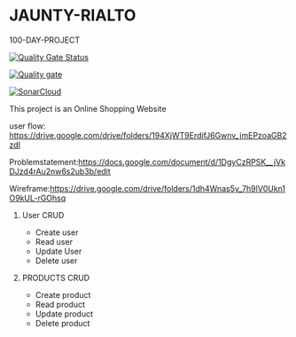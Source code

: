 # JAUNTY-RIALTO
100-DAY-PROJECT

[![Quality Gate Status](https://sonarcloud.io/api/project_badges/measure?project=fssa-batch3_jabezraja.rajachandrasekar__web_project&metric=alert_status)](https://sonarcloud.io/summary/new_code?id=fssa-batch3_jabezraja.rajachandrasekar__web_project)

[![Quality gate](https://sonarcloud.io/api/project_badges/quality_gate?project=fssa-batch3_jabezraja.rajachandrasekar__web_project)](https://sonarcloud.io/summary/new_code?id=fssa-batch3_jabezraja.rajachandrasekar__web_project)

[![SonarCloud](https://sonarcloud.io/images/project_badges/sonarcloud-white.svg)](https://sonarcloud.io/summary/new_code?id=fssa-batch3_jabezraja.rajachandrasekar__web_project)

This project is an Online Shopping Website

user flow: https://drive.google.com/drive/folders/194XjWT9ErdifJ6Gwnv_jmEPzoaGB2zdI

Problemstatement:https://docs.google.com/document/d/1DgyCzRPSK__jVkDJzd4rAu2nw6s2ub3b/edit

Wireframe:https://drive.google.com/drive/folders/1dh4Wnas5y_7h9lV0Ukn1O9kUL-rGOhsq

1. User CRUD
    - Create user
    - Read user
    - Update User
    - Delete user

2. PRODUCTS CRUD
    - Create product
    - Read product
    - Update product
    - Delete product


